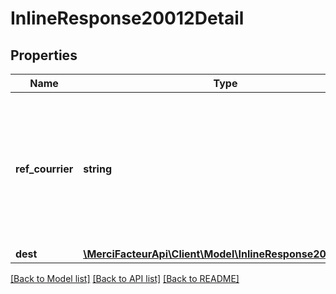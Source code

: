 # InlineResponse20012Detail

## Properties

| Name             | Type                                                                             | Description                                                                                                                   | Notes      |
| ---------------- | -------------------------------------------------------------------------------- | ----------------------------------------------------------------------------------------------------------------------------- | ---------- |
| **ref_courrier** | **string**                                                                       | Référence Merci facteur du courrier, si&#x3D;null alors le courrier n&#x27;est pas encore généré (cf. statut de l&#x27;envoi) | [optional] |
| **dest**         | [**\MerciFacteurApi\Client\Model\InlineResponse20012Dest**](InlineResponse20012Dest.md) |                                                                                                                               | [optional] |

[[Back to Model list]](../../README.md#documentation-for-models) [[Back to API list]](../../README.md#documentation-for-api-endpoints) [[Back to README]](../../README.md)
